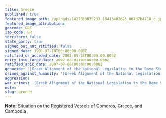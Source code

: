 ```yaml
---
title: Greece
published: true
featured_image_path: /uploads/1427830639233_10413402623_067d7b4718_c.jpg
featured_image_attribution:
geocode: GRC
iso_code: GR
territory: false
state_party: true
signed_but_not_ratified: false
signed_date: 1998-07-18T00:00:00.000Z
ratified_or_acceded_date: 2002-05-15T00:00:00.000Z
entry_into_force_date: 2002-08-01T00:00:00.000Z
ratified_apic_date: 2007-07-06T00:00:00.000Z
genocide: '[Greek Alignment of the National Legislation to the Rome Statute provisions, Article 7](https://iccdb.hrlc.net/data/doc/445/)'
crimes_against_humanity: '[Greek Alignment of the National Legislation to the Rome Statute provisions, Article 8](https://iccdb.hrlc.net/data/doc/445/)'
aggression:
war_crimes: '[Greek Alignment of the National Legislation to the Rome Statute provisions, Article 9-13](https://iccdb.hrlc.net/data/doc/445/)'
note:
slug: greece
---
```


**Note:** Situation on the Registered Vessels of Comoros, Greece, and Cambodia